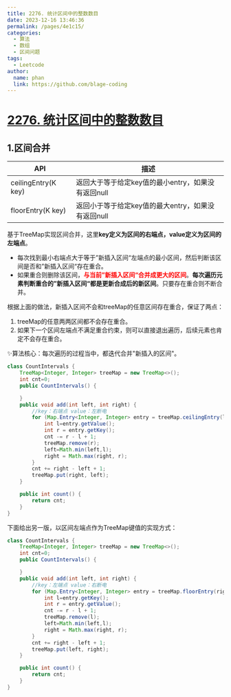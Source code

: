 ```yaml
---
title: 2276. 统计区间中的整数数目
date: 2023-12-16 13:46:36
permalink: /pages/4e1c15/
categories:
  - 算法
  - 数组
  - 区间问题
tags:
  - Leetcode
author: 
  name: phan
  link: https://github.com/blage-coding
---
```

# [2276. 统计区间中的整数数目](https://leetcode.cn/problems/count-integers-in-intervals/)

## 1.区间合并
| API                 | 描述                                               |
| ------------------- | -------------------------------------------------- |
| ceilingEntry(K key) | 返回大于等于给定key值的最小entry，如果没有返回null |
| floorEntry(K key)   | 返回小于等于给定key值的最大entry，如果没有返回null |

基于TreeMap实现区间合并，这里**key定义为区间的右端点，value定义为区间的左端点**。

- 每次找到最小右端点大于等于”新插入区间“左端点的最小区间，然后判断该区间是否和”新插入区间“存在重合。
- 如果重合则删除该区间，<font color="red">**与当前”新插入区间“合并成更大的区间**</font>。**每次遍历元素判断重合的”新插入区间“都是更新合成后的新区间**。只要存在重合则不断合并。

根据上面的做法，新插入区间不会和treeMap的任意区间存在重合，保证了两点：

1. treeMap的任意两两区间都不会存在重合。
2. 如果下一个区间左端点不满足重合约束，则可以直接退出遍历，后续元素也肯定不会存在重合。

✨算法核心：每次遍历的过程当中，都迭代合并"新插入的区间"。

```java
class CountIntervals {
    TreeMap<Integer, Integer> treeMap = new TreeMap<>();
    int cnt=0;
    public CountIntervals() {

    }
    public void add(int left, int right) {
        //key：右端点 value：左断电
        for (Map.Entry<Integer, Integer> entry = treeMap.ceilingEntry(left); entry != null && entry.getValue() <= right; entry = treeMap.ceilingEntry(left)) {
            int l=entry.getValue();
            int r = entry.getKey();
            cnt -= r - l + 1;
            treeMap.remove(r);
            left=Math.min(left,l);
            right = Math.max(right, r);
        }
        cnt += right - left + 1;
        treeMap.put(right, left);
    }

    public int count() {
        return cnt;
    }
}

```

下面给出另一版，以区间左端点作为TreeMap键值的实现方式：

```java
class CountIntervals {
    TreeMap<Integer, Integer> treeMap = new TreeMap<>();
    int cnt=0;
    public CountIntervals() {

    }
    public void add(int left, int right) {
    	//key：左端点 value：右断电
        for (Map.Entry<Integer, Integer> entry = treeMap.floorEntry(right); entry != null && entry.getValue() >= left; entry = treeMap.floorEntry(right)) {
            int l=entry.getKey();
            int r = entry.getValue();
            cnt -= r - l + 1;
            treeMap.remove(l);
            left=Math.min(left,l);
            right = Math.max(right, r);
        }
        cnt += right - left + 1;
        treeMap.put(left, right);
    }

    public int count() {
        return cnt;
    }
}
```
